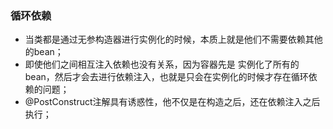 
### 循环依赖
- 当类都是通过无参构造器进行实例化的时候，本质上就是他们不需要依赖其他的bean；
- 即使他们之间相互注入依赖也没有关系，因为容器先是 实例化了所有的bean，然后才会去进行依赖注入，也就是只会在实例化的时候才存在循环依赖的问题；
- @PostConstruct注解具有诱惑性，他不仅是在构造之后，还在依赖注入之后执行；